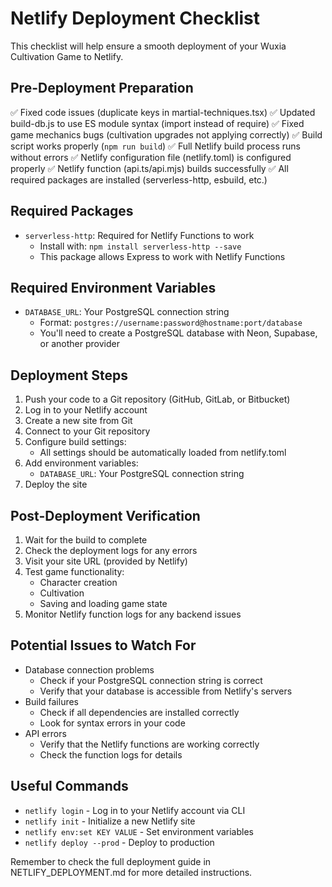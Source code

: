 # Netlify Deployment Checklist

This checklist will help ensure a smooth deployment of your Wuxia Cultivation Game to Netlify.

## Pre-Deployment Preparation

✅ Fixed code issues (duplicate keys in martial-techniques.tsx)
✅ Updated build-db.js to use ES module syntax (import instead of require)
✅ Fixed game mechanics bugs (cultivation upgrades not applying correctly)
✅ Build script works properly (`npm run build`)
✅ Full Netlify build process runs without errors
✅ Netlify configuration file (netlify.toml) is configured properly
✅ Netlify function (api.ts/api.mjs) builds successfully
✅ All required packages are installed (serverless-http, esbuild, etc.)

## Required Packages

- `serverless-http`: Required for Netlify Functions to work
  - Install with: `npm install serverless-http --save`
  - This package allows Express to work with Netlify Functions

## Required Environment Variables

- `DATABASE_URL`: Your PostgreSQL connection string
  - Format: `postgres://username:password@hostname:port/database`
  - You'll need to create a PostgreSQL database with Neon, Supabase, or another provider

## Deployment Steps

1. Push your code to a Git repository (GitHub, GitLab, or Bitbucket)
2. Log in to your Netlify account
3. Create a new site from Git
4. Connect to your Git repository
5. Configure build settings:
   - All settings should be automatically loaded from netlify.toml
6. Add environment variables:
   - `DATABASE_URL`: Your PostgreSQL connection string
7. Deploy the site

## Post-Deployment Verification

1. Wait for the build to complete
2. Check the deployment logs for any errors
3. Visit your site URL (provided by Netlify)
4. Test game functionality:
   - Character creation
   - Cultivation
   - Saving and loading game state
5. Monitor Netlify function logs for any backend issues

## Potential Issues to Watch For

- Database connection problems
  - Check if your PostgreSQL connection string is correct
  - Verify that your database is accessible from Netlify's servers
- Build failures
  - Check if all dependencies are installed correctly
  - Look for syntax errors in your code
- API errors
  - Verify that the Netlify functions are working correctly
  - Check the function logs for details

## Useful Commands

- `netlify login` - Log in to your Netlify account via CLI
- `netlify init` - Initialize a new Netlify site
- `netlify env:set KEY VALUE` - Set environment variables
- `netlify deploy --prod` - Deploy to production

Remember to check the full deployment guide in NETLIFY_DEPLOYMENT.md for more detailed instructions.